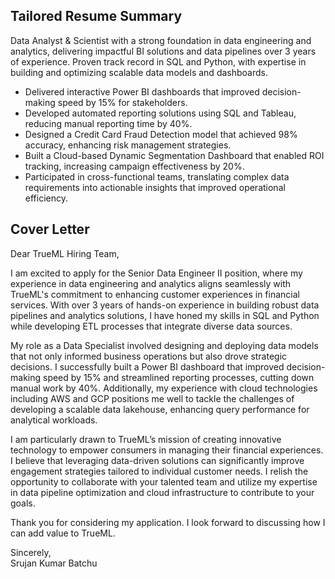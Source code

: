 ## Tailored Resume Summary
Data Analyst & Scientist with a strong foundation in data engineering and analytics, delivering impactful BI solutions and data pipelines over 3 years of experience. Proven track record in SQL and Python, with expertise in building and optimizing scalable data models and dashboards.

- Delivered interactive Power BI dashboards that improved decision-making speed by 15% for stakeholders.
- Developed automated reporting solutions using SQL and Tableau, reducing manual reporting time by 40%.
- Designed a Credit Card Fraud Detection model that achieved 98% accuracy, enhancing risk management strategies.
- Built a Cloud-based Dynamic Segmentation Dashboard that enabled ROI tracking, increasing campaign effectiveness by 20%.
- Participated in cross-functional teams, translating complex data requirements into actionable insights that improved operational efficiency.

## Cover Letter
Dear TrueML Hiring Team,

I am excited to apply for the Senior Data Engineer II position, where my experience in data engineering and analytics aligns seamlessly with TrueML's commitment to enhancing customer experiences in financial services. With over 3 years of hands-on experience in building robust data pipelines and analytics solutions, I have honed my skills in SQL and Python while developing ETL processes that integrate diverse data sources.

My role as a Data Specialist involved designing and deploying data models that not only informed business operations but also drove strategic decisions. I successfully built a Power BI dashboard that improved decision-making speed by 15% and streamlined reporting processes, cutting down manual work by 40%. Additionally, my experience with cloud technologies including AWS and GCP positions me well to tackle the challenges of developing a scalable data lakehouse, enhancing query performance for analytical workloads.

I am particularly drawn to TrueML’s mission of creating innovative technology to empower consumers in managing their financial experiences. I believe that leveraging data-driven solutions can significantly improve engagement strategies tailored to individual customer needs. I relish the opportunity to collaborate with your talented team and utilize my expertise in data pipeline optimization and cloud infrastructure to contribute to your goals.

Thank you for considering my application. I look forward to discussing how I can add value to TrueML.

Sincerely,  
Srujan Kumar Batchu